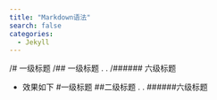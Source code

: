 ```yaml
---
title: "Markdown语法"
search: false
categories:
  - Jekyll
---
```


/# 一级标题
/## 一级标题
     .
     .
/###### 六级标题

* 效果如下
#一级标题
##二级标题
    .
    .
######六级标题
